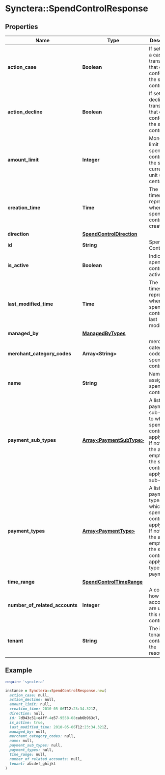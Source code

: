 # Synctera::SpendControlResponse

## Properties

| Name | Type | Description | Notes |
| ---- | ---- | ----------- | ----- |
| **action_case** | **Boolean** | If set, create a case for transactions that do not conform to the spend control |  |
| **action_decline** | **Boolean** | If set, decline transactions that do not conform to the spend control |  |
| **amount_limit** | **Integer** | Monetary limit for the spend control in the smallest currency unit (eg cents) |  |
| **creation_time** | **Time** | The timestamp representing when the spend control was created | [readonly] |
| **direction** | [**SpendControlDirection**](SpendControlDirection.md) |  |  |
| **id** | **String** | Spend Control ID | [readonly] |
| **is_active** | **Boolean** | Indicates if spend control is active |  |
| **last_modified_time** | **Time** | The timestamp representing when the spend control was last modified | [readonly] |
| **managed_by** | [**ManagedByTypes**](ManagedByTypes.md) |  | [optional] |
| **merchant_category_codes** | **Array&lt;String&gt;** | merchant category codes for spend control | [optional] |
| **name** | **String** | Name assigned to spend control |  |
| **payment_sub_types** | [**Array&lt;PaymentSubType&gt;**](PaymentSubType.md) | A list of payment sub-types to which a spend control will apply, if set. If not set or the array is empty, then the spend control will apply to all sub-types. | [optional] |
| **payment_types** | [**Array&lt;PaymentType&gt;**](PaymentType.md) | A list of payment types to which a spend control will apply, if set. If not set or the array is empty, then the spend control will apply to all types of payments. | [optional] |
| **time_range** | [**SpendControlTimeRange**](SpendControlTimeRange.md) |  |  |
| **number_of_related_accounts** | **Integer** | A count of how many accounts are using this spend control |  |
| **tenant** | **String** | The id of the tenant containing the resource.  |  |

## Example

```ruby
require 'synctera'

instance = Synctera::SpendControlResponse.new(
  action_case: null,
  action_decline: null,
  amount_limit: null,
  creation_time: 2010-05-06T12:23:34.321Z,
  direction: null,
  id: 7d943c51-e4ff-4e57-9558-08cab6b963c7,
  is_active: true,
  last_modified_time: 2010-05-06T12:23:34.321Z,
  managed_by: null,
  merchant_category_codes: null,
  name: null,
  payment_sub_types: null,
  payment_types: null,
  time_range: null,
  number_of_related_accounts: null,
  tenant: abcdef_ghijkl
)
```

